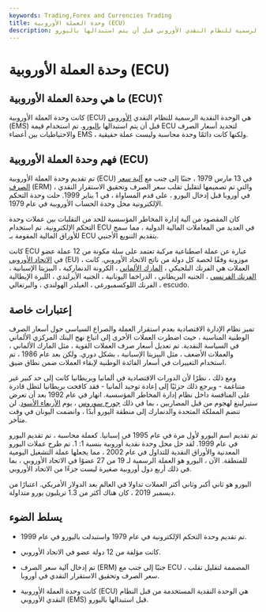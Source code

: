 ```yaml
---
keywords: Trading,Forex and Currencies Trading
title: وحدة العملة الأوروبية (ECU)
description: كانت وحدة العملة الأوروبية هي الوحدة النقدية الرسمية للنظام النقدي الأوروبي قبل أن يتم استبدالها باليورو.
---
```


# وحدة العملة الأوروبية (ECU)
## ما هي وحدة العملة الأوروبية (ECU)؟

كانت وحدة العملة الأوروبية (ECU) هي الوحدة النقدية الرسمية للنظام النقدي [الأوروبي](/ems) (EMS) قبل أن يتم استبدالها [باليورو](/euro). تم استخدام قيمة ECU لتحديد أسعار الصرف والاحتياطيات بين أعضاء EMS ، ولكنها كانت دائمًا وحدة محاسبة وليست عملة حقيقية.

## فهم وحدة العملة الأوروبية (ECU)

تم تقديم وحدة العملة الأوروبية (ECU) في 13 مارس 1979 ، جنبًا إلى جنب مع [آلية سعر الصرف](/exchange-rate-mechanism) (ERM) ، والتي تم تصميمها لتقليل تقلب سعر الصرف وتحقيق الاستقرار النقدي في أوروبا قبل إدخال اليورو ، على قدم المساواة ، في 1 يناير 1999. حلت وحدة التحكم الإلكترونية محل وحدة الحساب الأوروبية في عام 1979.

كان المقصود من آلية إدارة المخاطر المؤسسية للحد من التقلبات بين عملات وحدة التحكم الإلكترونية. تم استخدام ECU في العديد من المعاملات المالية الدولية ، مما سمح للأوراق المالية المقومة بـ ECU بتقديم التنويع الأجنبي.

كانت ECU عبارة عن عملة اصطناعية مركبة تعتمد على سلة مكونة من 12 عملة عضو في [الاتحاد الأوروبي](/europeanunion) (EU) ، موزونة وفقًا لحصة كل دولة من ناتج الاتحاد الأوروبي. كانت العملات هي الفرنك البلجيكي ، [المارك الألماني](/deutschmark) ، الكرونة الدنماركية ، البيزيتا الإسبانية ، [الفرنك الفرنسي](/franc-f) ، الجنيه البريطاني ، الدراخما اليونانية ، الجنيه الأيرلندي ، الليرة الإيطالية ، الفرنك اللوكسمبورغى ، الغيلدر الهولندي ، والبرتغالي escudo.

## إعتبارات خاصة

تميز نظام الإدارة الاقتصادية بعدم استقرار العملة والصراع السياسي حول أسعار الصرف الوطنية المناسبة ، حيث اضطرت العملات الأخرى إلى اتباع نهج البنك المركزي الألماني في السياسة النقدية. تم تعديل أسعار صرف العملات القوية ، مثل المارك الألماني ، والعملات الأضعف ، مثل البيزيتا الإسبانية ، بشكل دوري. ولكن بعد عام 1986 ، تم استخدام التغييرات في أسعار الفائدة الوطنية لإبقاء العملات ضمن نطاق ضيق.

ومع ذلك ، نظرًا لأن الدورات الاقتصادية في ألمانيا وبريطانيا كانت إلى حد كبير غير متناغمة - ويرجع ذلك جزئيًا إلى إعادة توحيد ألمانيا - فقد كافحت بريطانيا لتظل قادرة على المنافسة داخل نظام إدارة المخاطر المؤسسية. انهار في عام 1992 بعد أن تعرض ستيرلينغ لهجوم من قبل المضاربين ، بما في ذلك [جورج سوروس](/soros) ، يوم [الأربعاء الأسود](/black-wednesday). لن تنضم المملكة المتحدة والدنمارك إلى منطقة اليورو أبدًا ، وانضمت اليونان في وقت متأخر.

تم تقديم اسم اليورو لأول مرة في عام 1995 في إسبانيا. كعملة محاسبة ، تم تقديم اليورو في عام 1999. لقد حل محل وحدة نقدية أوروبية بنسبة 1: 1. تم طرح عملات اليورو المعدنية والأوراق النقدية للتداول في عام 2002 ، مما يجعلها عملة التشغيل اليومية للمنطقة. الآن ، اليورو هو العملة الرسمية لـ 19 من 27 عضوًا في الاتحاد الأوروبي ، بما في ذلك أربع دول أوروبية صغيرة ليست جزءًا من الاتحاد الأوروبي.

اليورو هو ثاني أكبر وثاني أكثر العملات تداولا في العالم بعد الدولار الأمريكي. اعتبارًا من ديسمبر 2019 ، كان هناك أكثر من 1.3 تريليون يورو متداولة.

## يسلط الضوء

- تم تقديم وحدة التحكم الإلكترونية في عام 1979 واستبدلت باليورو في عام 1999.

- كانت مؤلفة من 12 دولة عضو في الاتحاد الأوروبي.

- تم إدخال آلية سعر الصرف (ERM) جنبًا إلى جنب مع ECU ، المصممة لتقليل تقلب سعر الصرف وتحقيق الاستقرار النقدي في أوروبا.

- كانت وحدة العملة الأوروبية (ECU) هي الوحدة النقدية المستخدمة من قبل النظام النقدي الأوروبي (EMS) قبل استبدالها باليورو.

